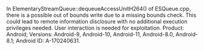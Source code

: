 In ElementaryStreamQueue::dequeueAccessUnitH264() of ESQueue.cpp, there is a possible out of bounds write due to a missing bounds check. This could lead to remote information disclosure with no additional execution privileges needed. User interaction is needed for exploitation. Product: Android; Versions: Android-9, Android-10, Android-11, Android-8.0, Android-8.1; Android ID: A-170240631.